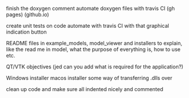 finish the doxygen comment
automate doxygen files with travis CI (gh pages) (github.io)

create unit tests on code
automate with travis CI with that graphical indication button

README files in example_models, model_viewer and installers to explain, like the read me in model, what the purpose of everything is, how to use etc.

QT/VTK objectives (jed can you add what is required for the application?)

Windows installer
macos installer
some way of transferring .dlls over

clean up code and make sure all indented nicely and commented
